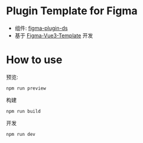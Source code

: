 # Plugin Template for Figma

- 组件: [figma-plugin-ds](https://github.com/thomas-lowry/figma-plugin-ds) 
- 基于 [Figma-Vue3-Template](https://github.com/PluginFinchy/Figma-Vue3-Template) 开发

# How to use

预览:

    npm run preview

构建

    npm run build

开发

    npm run dev